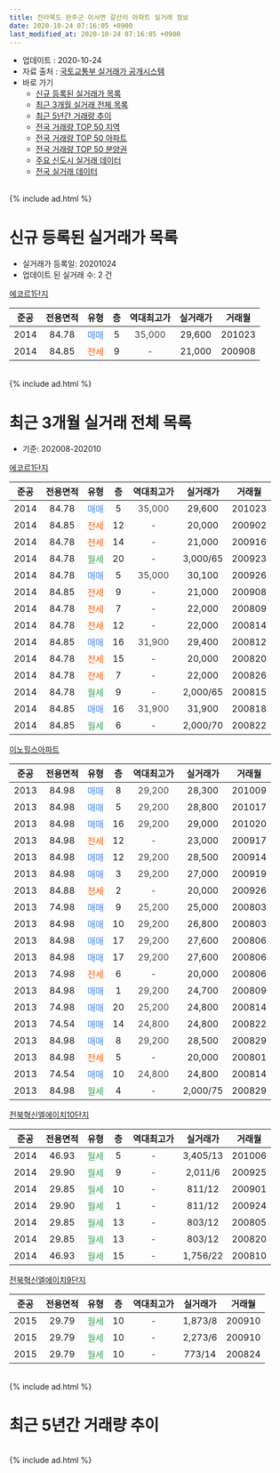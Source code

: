 ```yaml
---
title: 전라북도 완주군 이서면 갈산리 아파트 실거래 정보
date: 2020-10-24 07:16:05 +0900
last_modified_at: 2020-10-24 07:16:05 +0900
---
```


* 업데이트 : 2020-10-24
* 자료 출처 : [국토교통부 실거래가 공개시스템](http://rt.molit.go.kr)
* 바로 가기
    * [신규 등록된 실거래가 목록](#신규-등록된-실거래가-목록)
    * [최근 3개월 실거래 전체 목록](#최근-3개월-실거래-전체-목록)
    * [최근 5년간 거래량 추이](#최근-5년간-거래량-추이)
    * [전국 거래량 TOP 50 지역](https://inasie.github.io/apt-trade-info/최근-3개월-전국에서-가장-거래가-많이-발생한-지역)
    * [전국 거래량 TOP 50 아파트](https://inasie.github.io/apt-trade-info/최근-3개월-전국에서-가장-거래가-많이-발생한-아파트)
    * [전국 거래량 TOP 50 분양권](https://inasie.github.io/apt-trade-info/최근-3개월-전국에서-가장-거래가-많이-발생한-분양권)
    * [주요 신도시 실거래 데이터](https://inasie.github.io/apt-trade-info/주요-신도시)
    * [전국 실거래 데이터](https://inasie.github.io/apt-trade-info/전국)
<br>
{% include ad.html %}
<br>

# 신규 등록된 실거래가 목록
* 실거래가 등록일: 20201024
* 업데이트 된 실거래 수: 2 건


[에코르1단지](https://search.naver.com/search.naver?query=%EC%A0%84%EB%9D%BC%EB%B6%81%EB%8F%84+%EC%99%84%EC%A3%BC%EA%B5%B0+%EC%9D%B4%EC%84%9C%EB%A9%B4+%EA%B0%88%EC%82%B0%EB%A6%AC+%EC%97%90%EC%BD%94%EB%A5%B41%EB%8B%A8%EC%A7%80)

|준공|전용면적|유형|층|역대최고가|실거래가|거래월|
|:---:|:---:|:---:|:---:|:---:|:---:|:---:|
|2014|84.78|<span style="color:#4285f3">매매</span>|5|<span style="color:#444444">35,000</span>|29,600|201023|
|2014|84.85|<span style="color:#ff5a00">전세</span>|9|<span style="color:#444444">-</span>|21,000|200908|


<br>
{% include ad.html %}
<br>

# 최근 3개월 실거래 전체 목록
* 기준: 202008-202010


[에코르1단지](https://search.naver.com/search.naver?query=%EC%A0%84%EB%9D%BC%EB%B6%81%EB%8F%84+%EC%99%84%EC%A3%BC%EA%B5%B0+%EC%9D%B4%EC%84%9C%EB%A9%B4+%EA%B0%88%EC%82%B0%EB%A6%AC+%EC%97%90%EC%BD%94%EB%A5%B41%EB%8B%A8%EC%A7%80)

|준공|전용면적|유형|층|역대최고가|실거래가|거래월|
|:---:|:---:|:---:|:---:|:---:|:---:|:---:|
|2014|84.78|<span style="color:#4285f3">매매</span>|5|<span style="color:#444444">35,000</span>|29,600|201023|
|2014|84.85|<span style="color:#ff5a00">전세</span>|12|<span style="color:#444444">-</span>|20,000|200902|
|2014|84.78|<span style="color:#ff5a00">전세</span>|14|<span style="color:#444444">-</span>|21,000|200916|
|2014|84.78|<span style="color:#34a853">월세</span>|20|<span style="color:#444444">-</span>|3,000/65|200923|
|2014|84.78|<span style="color:#4285f3">매매</span>|5|<span style="color:#444444">35,000</span>|30,100|200926|
|2014|84.85|<span style="color:#ff5a00">전세</span>|9|<span style="color:#444444">-</span>|21,000|200908|
|2014|84.78|<span style="color:#ff5a00">전세</span>|7|<span style="color:#444444">-</span>|22,000|200809|
|2014|84.78|<span style="color:#ff5a00">전세</span>|12|<span style="color:#444444">-</span>|22,000|200814|
|2014|84.85|<span style="color:#4285f3">매매</span>|16|<span style="color:#444444">31,900</span>|29,400|200812|
|2014|84.78|<span style="color:#ff5a00">전세</span>|15|<span style="color:#444444">-</span>|20,000|200820|
|2014|84.78|<span style="color:#ff5a00">전세</span>|7|<span style="color:#444444">-</span>|22,000|200826|
|2014|84.78|<span style="color:#34a853">월세</span>|9|<span style="color:#444444">-</span>|2,000/65|200815|
|2014|84.85|<span style="color:#4285f3">매매</span>|16|<span style="color:#444444">31,900</span>|31,900|200818|
|2014|84.85|<span style="color:#34a853">월세</span>|6|<span style="color:#444444">-</span>|2,000/70|200822|

[이노힐스아파트](https://search.naver.com/search.naver?query=%EC%A0%84%EB%9D%BC%EB%B6%81%EB%8F%84+%EC%99%84%EC%A3%BC%EA%B5%B0+%EC%9D%B4%EC%84%9C%EB%A9%B4+%EA%B0%88%EC%82%B0%EB%A6%AC+%EC%9D%B4%EB%85%B8%ED%9E%90%EC%8A%A4%EC%95%84%ED%8C%8C%ED%8A%B8)

|준공|전용면적|유형|층|역대최고가|실거래가|거래월|
|:---:|:---:|:---:|:---:|:---:|:---:|:---:|
|2013|84.98|<span style="color:#4285f3">매매</span>|8|<span style="color:#444444">29,200</span>|28,300|201009|
|2013|84.98|<span style="color:#4285f3">매매</span>|5|<span style="color:#444444">29,200</span>|28,800|201017|
|2013|84.98|<span style="color:#4285f3">매매</span>|16|<span style="color:#444444">29,200</span>|29,000|201020|
|2013|84.98|<span style="color:#ff5a00">전세</span>|12|<span style="color:#444444">-</span>|23,000|200917|
|2013|84.98|<span style="color:#4285f3">매매</span>|12|<span style="color:#444444">29,200</span>|28,500|200914|
|2013|84.98|<span style="color:#4285f3">매매</span>|3|<span style="color:#444444">29,200</span>|27,000|200919|
|2013|84.88|<span style="color:#ff5a00">전세</span>|2|<span style="color:#444444">-</span>|20,000|200926|
|2013|74.98|<span style="color:#4285f3">매매</span>|9|<span style="color:#444444">25,200</span>|25,000|200803|
|2013|84.98|<span style="color:#4285f3">매매</span>|10|<span style="color:#444444">29,200</span>|26,800|200803|
|2013|84.98|<span style="color:#4285f3">매매</span>|17|<span style="color:#444444">29,200</span>|27,600|200806|
|2013|84.98|<span style="color:#4285f3">매매</span>|17|<span style="color:#444444">29,200</span>|27,600|200806|
|2013|74.98|<span style="color:#ff5a00">전세</span>|6|<span style="color:#444444">-</span>|20,000|200806|
|2013|84.98|<span style="color:#4285f3">매매</span>|1|<span style="color:#444444">29,200</span>|24,700|200809|
|2013|74.98|<span style="color:#4285f3">매매</span>|20|<span style="color:#444444">25,200</span>|24,800|200814|
|2013|74.54|<span style="color:#4285f3">매매</span>|14|<span style="color:#444444">24,800</span>|24,800|200822|
|2013|84.98|<span style="color:#4285f3">매매</span>|8|<span style="color:#444444">29,200</span>|28,500|200829|
|2013|84.98|<span style="color:#ff5a00">전세</span>|5|<span style="color:#444444">-</span>|20,000|200801|
|2013|74.54|<span style="color:#4285f3">매매</span>|10|<span style="color:#444444">24,800</span>|24,800|200814|
|2013|84.98|<span style="color:#34a853">월세</span>|4|<span style="color:#444444">-</span>|2,000/75|200829|

[전북혁신엘에이치10단지](https://search.naver.com/search.naver?query=%EC%A0%84%EB%9D%BC%EB%B6%81%EB%8F%84+%EC%99%84%EC%A3%BC%EA%B5%B0+%EC%9D%B4%EC%84%9C%EB%A9%B4+%EA%B0%88%EC%82%B0%EB%A6%AC+%EC%A0%84%EB%B6%81%ED%98%81%EC%8B%A0%EC%97%98%EC%97%90%EC%9D%B4%EC%B9%9810%EB%8B%A8%EC%A7%80)

|준공|전용면적|유형|층|역대최고가|실거래가|거래월|
|:---:|:---:|:---:|:---:|:---:|:---:|:---:|
|2014|46.93|<span style="color:#34a853">월세</span>|5|<span style="color:#444444">-</span>|3,405/13|201006|
|2014|29.90|<span style="color:#34a853">월세</span>|9|<span style="color:#444444">-</span>|2,011/6|200925|
|2014|29.85|<span style="color:#34a853">월세</span>|10|<span style="color:#444444">-</span>|811/12|200901|
|2014|29.90|<span style="color:#34a853">월세</span>|1|<span style="color:#444444">-</span>|811/12|200924|
|2014|29.85|<span style="color:#34a853">월세</span>|13|<span style="color:#444444">-</span>|803/12|200805|
|2014|29.85|<span style="color:#34a853">월세</span>|13|<span style="color:#444444">-</span>|803/12|200820|
|2014|46.93|<span style="color:#34a853">월세</span>|15|<span style="color:#444444">-</span>|1,756/22|200810|

[전북혁신엘에이치9단지](https://search.naver.com/search.naver?query=%EC%A0%84%EB%9D%BC%EB%B6%81%EB%8F%84+%EC%99%84%EC%A3%BC%EA%B5%B0+%EC%9D%B4%EC%84%9C%EB%A9%B4+%EA%B0%88%EC%82%B0%EB%A6%AC+%EC%A0%84%EB%B6%81%ED%98%81%EC%8B%A0%EC%97%98%EC%97%90%EC%9D%B4%EC%B9%989%EB%8B%A8%EC%A7%80)

|준공|전용면적|유형|층|역대최고가|실거래가|거래월|
|:---:|:---:|:---:|:---:|:---:|:---:|:---:|
|2015|29.79|<span style="color:#34a853">월세</span>|10|<span style="color:#444444">-</span>|1,873/8|200910|
|2015|29.79|<span style="color:#34a853">월세</span>|10|<span style="color:#444444">-</span>|2,273/6|200910|
|2015|29.79|<span style="color:#34a853">월세</span>|10|<span style="color:#444444">-</span>|773/14|200824|


<br>
{% include ad.html %}
<br>

# 최근 5년간 거래량 추이


<div style="width:100%;">
    <canvas id="deal_progress" height="200"></canvas>
</div>

<script>
new Chart(document.getElementById("deal_progress"), {
    type: 'line',
    data: {
        labels: ['201510','201511','201512','201601','201602','201603','201604','201605','201606','201607','201608','201609','201610','201611','201612','201701','201702','201703','201704','201705','201706','201707','201708','201709','201710','201711','201712','201801','201802','201803','201804','201805','201806','201807','201808','201809','201810','201811','201812','201901','201902','201903','201904','201905','201906','201907','201908','201909','201910','201911','201912','202001','202002','202003','202004','202005','202006','202007','202008','202009','202010'],
        datasets: [{
            label: '매매',
            pointRadius: 1,
            data: [1, 0, 2, 3, 3, 7, 2, 5, 6, 11, 8, 6, 3, 3, 2, 10, 6, 9, 7, 8, 7, 6, 5, 12, 6, 6, 2, 8, 3, 4, 2, 1, 4, 3, 4, 3, 8, 3, 2, 6, 3, 4, 2, 2, 4, 8, 7, 26, 16, 12, 15, 22, 41, 14, 5, 16, 26, 13, 11, 3, 4],
            borderColor: "rgba(255, 201, 14, 1)",
            backgroundColor: "rgba(255, 201, 14, 0.5)",
            fill: false,
            lineTension: 0
        },{
            label: '전월세',
            pointRadius: 1,
            data: [23, 28, 9, 12, 6, 14, 10, 10, 34, 42, 23, 3, 7, 5, 4, 3, 9, 38, 5, 3, 8, 7, 6, 4, 7, 28, 12, 10, 4, 13, 6, 10, 27, 49, 21, 4, 10, 2, 6, 10, 8, 37, 12, 6, 12, 13, 11, 13, 21, 31, 19, 5, 10, 8, 4, 11, 9, 16, 13, 11, 1],
            borderColor: "rgba(0, 141, 185, 1)",
            backgroundColor: "rgba(0, 141, 185, 0.5)",
            fill: false,
            lineTension: 0
        }
        ]
    },
    options: {
        responsive: true,
        title: {
            display: false
        },
        tooltips: {
            mode: 'index',
            intersect: false
        },
        hover: {
            mode: 'nearest',
            intersect: true
        },
        scales: {
            xAxes: [{
                display: true,
                scaleLabel: {
                    display: true,
                    labelString: '년/월'
                }
            }],
            yAxes: [{
                display: true,
                ticks: {
                    suggestedMin: 0,
                },
                scaleLabel: {
                    display: true,
                    labelString: '실거래 수'
                }
            }]
        }
    }
});

</script>


<br>
{% include ad.html %}
<br>

